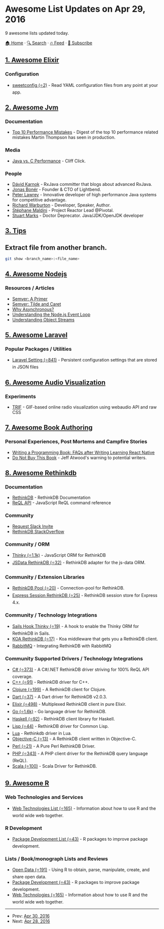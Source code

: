 # Awesome List Updates on Apr 29, 2016

9 awesome lists updated today.

[🏠 Home](/README.md) · [🔍 Search](https://www.trackawesomelist.com/search/) · [🔥 Feed](https://www.trackawesomelist.com/rss.xml) · [📮 Subscribe](https://trackawesomelist.us17.list-manage.com/subscribe?u=d2f0117aa829c83a63ec63c2f&id=36a103854c)



## [1. Awesome Elixir](/content/h4cc/awesome-elixir/README.md)

### Configuration

*   [sweetconfig (⭐2)](https://github.com/d0rc/sweetconfig) - Read YAML configuration files from any point at your app.

## [2. Awesome Jvm](/content/deephacks/awesome-jvm/README.md)

### Documentation

*   [Top 10 Performance Mistakes](http://www.infoq.com/articles/top-10-performance-mistakes) - Digest of the top 10 performance related mistakes Martin Thompson has seen in production.

### Media

*   [Java vs. C Performance](http://www.infoq.com/presentations/java-vs-c-performance) - Cliff Click.

### People

*   [Dávid Karnok](http://akarnokd.blogspot.se/) - RxJava committer that blogs about advanced RxJava.
*   [Jonas Bonér](https://twitter.com/jboner) - Founder & CTO of Lightbend.
*   [Peter Lawrey](https://twitter.com/PeterLawrey) - Innovative developer of high performance Java systems for competitive advantage.
*   [Richard Warburton](https://twitter.com/RichardWarburto) - Developer, Speaker, Author.
*   [Stéphane Maldini](https://twitter.com/smaldini) - Project Reactor Lead @Pivotal.
*   [Stuart Marks](https://twitter.com/stuartmarks) - Doctor Deprecator. Java/JDK/OpenJDK developer

## [3. Tips](/content/git-tips/tips/README.md)

## Extract file from another branch.

```sh
git show <branch_name>:<file_name>
```

## [4. Awesome Nodejs](/content/sindresorhus/awesome-nodejs/README.md)

### Resources / Articles

*   [Semver: A Primer](https://nodesource.com/blog/semver-a-primer/)
*   [Semver: Tilde and Caret](https://nodesource.com/blog/semver-tilde-and-caret/)
*   [Why Asynchronous?](https://nodesource.com/blog/why-asynchronous/)
*   [Understanding the Node.js Event Loop](https://nodesource.com/blog/understanding-the-nodejs-event-loop/)
*   [Understanding Object Streams](https://nodesource.com/blog/understanding-object-streams/)

## [5. Awesome Laravel](/content/chiraggude/awesome-laravel/README.md)

### Popular Packages / Utilities

*   [Laravel Setting (⭐841)](https://github.com/anlutro/laravel-settings) - Persistent configuration settings that are stored in JSON files

## [6. Awesome Audio Visualization](/content/willianjusten/awesome-audio-visualization/README.md)

### Experiments

*   [TRIF](http://trif.it/) - GIF-based online radio visualization using webaudio API and raw CSS

## [7. Awesome Book Authoring](/content/TalAter/awesome-book-authoring/README.md)

### Personal Experiences, Post Mortems and Campfire Stories

*   [Writing a Programming Book: FAQs after Writing Learning React Native](https://medium.com/@brindelle/writing-a-programming-book-faqs-after-writing-learning-react-native-8a5ea8ce04e#.e85mhxolh)
*   [Do Not Buy This Book](http://blog.codinghorror.com/do-not-buy-this-book/) - Jeff Atwood's warning to potential writers.

## [8. Awesome Rethinkdb](/content/d3viant0ne/awesome-rethinkdb/README.md)

### Documentation

*   [RethinkDB](http://rethinkdb.com/docs/) - RethinkDB Documentation
*   [ReQL API](http://rethinkdb.com/api/javascript/) - JavaScript ReQL command reference

### Community

*   [Request Slack Invite](http://slack.rethinkdb.com/)
*   [RethinkDB StackOverflow](http://stackoverflow.com/tags/rethinkdb)

### Community / ORM

*   [Thinky (⭐1.1k)](https://github.com/neumino/thinky) - JavaScript ORM for RethinkDB
*   [JSData RethinkDB (⭐32)](https://github.com/js-data/js-data-rethinkdb) - RethinkDB adapter for the js-data ORM.

### Community / Extension Libraries

*   [RethinkDB Pool (⭐20)](https://github.com/hden/rethinkdb-pool) - Connection-pool for RethinkDB.
*   [Express Session RethinkDB (⭐25)](https://github.com/armenfilipetyan/express-session-rethinkdb) - RethinkDB session store for Express 4.x.

### Community / Technology Integrations

*   [Sails Hook Thinky (⭐19)](https://github.com/mwielbut/sails-hook-thinky) - A hook to enable the Thinky ORM for RethinkDB in Sails.
*   [KOA RethinkDB (⭐17)](https://github.com/hden/koa-rethinkdb) - Koa middleware that gets you a RethinkDB client.
*   [RabbitMQ](http://rethinkdb.com/docs/rabbitmq/javascript/) - Integrating RethinkDB with RabbitMQ

### Community Supported Drivers / Technology Integrations

*   [C# (⭐373)](https://github.com/bchavez/RethinkDb.Driver) - A C#/.NET RethinkDB driver striving for 100% ReQL API coverage.
*   [C++ (⭐91)](https://github.com/AtnNn/librethinkdbxx) - RethinkDB driver for C++.
*   [Clojure (⭐199)](https://github.com/apa512/clj-rethinkdb) - A RethinkDB client for Clojure.
*   [Dart (⭐37)](https://github.com/billysometimes/rethinkdb) - A Dart driver for RethinkDB v2.0.3.
*   [Elixir (⭐498)](https://github.com/hamiltop/rethinkdb-elixir) - Multiplexed RethinkDB client in pure Elixir.
*   [Go (⭐1.6k)](https://github.com/dancannon/gorethink) - Go language driver for RethinkDB.
*   [Haskell (⭐92)](https://github.com/AtnNn/haskell-rethinkdb) - RethinkDB client library for Haskell.
*   [Lisp (⭐44)](https://github.com/orthecreedence/cl-rethinkdb) - RethinkDB driver for Common Lisp.
*   [Lua](https://github.com/grandquista/Lua-ReQL) - Rethinkdb driver in Lua.
*   [Objective-C (⭐13)](https://github.com/dparnell/rethink-db-client) - A RethinkDB client written in Objective-C.
*   [Perl (⭐21)](https://github.com/njlg/perl-rethinkdb) - A Pure Perl RethinkDB Driver.
*   [PHP (⭐343)](https://github.com/danielmewes/php-rql) - A PHP client driver for the RethinkDB query language (ReQL).
*   [Scala (⭐100)](https://github.com/kclay/rethink-scala) - Scala Driver for RethinkDB.

## [9. Awesome R](/content/qinwf/awesome-R/README.md)

### Web Technologies and Services

*   [Web Technologies List (⭐165)](https://github.com/ropensci/webservices) - Information about how to use R and the world wide web together.

### R Development

*   [Package Development List (⭐43)](https://github.com/ropensci/PackageDevelopment) - R packages to improve package development.

### Lists / Book/monograph Lists and Reviews

*   [Open Data (⭐191)](https://github.com/ropensci/opendata) - Using R to obtain, parse, manipulate, create, and share open data.
*   [Package Development (⭐43)](https://github.com/ropensci/PackageDevelopment) - R packages to improve package development.
*   [Web Technologies (⭐165)](https://github.com/ropensci/webservices) - Information about how to use R and the world wide web together.

---

- Prev: [Apr 30, 2016](/content/2016/04/30/README.md)
- Next: [Apr 28, 2016](/content/2016/04/28/README.md)